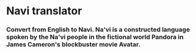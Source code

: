 # Navi translator
### Convert from English to Navi. Na'vi is a constructed language spoken by the Na'vi people in the fictional world Pandora in James Cameron's blockbuster movie Avatar.
